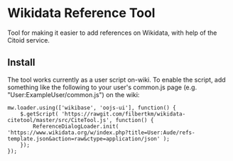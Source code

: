 Wikidata Reference Tool
========================

Tool for making it easier to add references on Wikidata, with help of the Citoid service.

## Install

The tool works currently as a user script on-wiki.  To enable the script, add something like the following to your user's common.js page (e.g. "User:ExampleUser/common.js") on the wiki:

```
mw.loader.using(['wikibase', 'oojs-ui'], function() {
	$.getScript( 'https://rawgit.com/filbertkm/wikidata-citetool/master/src/CiteTool.js', function() {
		ReferenceDialogLoader.init( 'https://www.wikidata.org/w/index.php?title=User:Aude/refs-template.json&action=raw&ctype=application/json' );
	});
});
```
